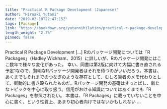 ```yaml
---
title: "Practical R Package Development (Japanese)"
author: "Hiroaki Yutani"
date: "2019-02-10T22:47:15Z"
tags: [Package]
link: "https://bookdown.org/yutannihilation/practical-r-package-development-ja/"
length_weight: "2.7%"
pinned: false
---
```


Practical R Package Development [...] Rのパッケージ開発については「R Packages」（Hadley Wickham、2015）に詳しいが、Rのパッケージ開発にはここ数年で様々な変化があった。 幸い、同書は第2版に向けて大幅に書き直される予定1なので、賢明なRパッケージ開発者はそれを待つのがいいだろう。本書は、あくまでもそれまでのつなぎのような存在として、むしろ筆者のメモ代わりとして、衝動的に書き殴られたものだ。Rパッケージ開発の基礎はすっとばし、新たなトピックを中心に取り扱う。信用がおける知識についてはあくまでも「R Packages」を参照されたい。 本書は、「R Packages」に載っていないことを中心に書く、という性質上、あまり初心者向けではないかもしれない ...
